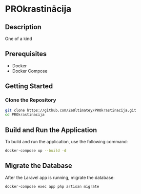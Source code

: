 # PROkrastinācija

## Description

One of a kind

## Prerequisites

- Docker
- Docker Compose

## Getting Started

### Clone the Repository

```sh
git clone https://github.com/ZeUltimatey/PROkrastinacija.git
cd PROkrastinacija
```
## Build and Run the Application
To build and run the application, use the following command:

```sh
docker-compose up --build -d
```

## Migrate the Database
After the Laravel app is running, migrate the database:

```sh
docker-compose exec app php artisan migrate
```
